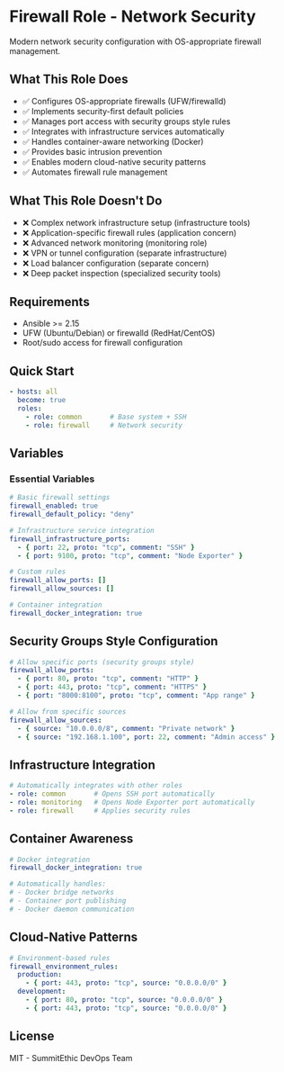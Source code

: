 # Firewall Role - Network Security

Modern network security configuration with OS-appropriate firewall management.

## What This Role Does

- ✅ Configures OS-appropriate firewalls (UFW/firewalld)
- ✅ Implements security-first default policies
- ✅ Manages port access with security groups style rules
- ✅ Integrates with infrastructure services automatically
- ✅ Handles container-aware networking (Docker)
- ✅ Provides basic intrusion prevention
- ✅ Enables modern cloud-native security patterns
- ✅ Automates firewall rule management

## What This Role Doesn't Do

- ❌ Complex network infrastructure setup (infrastructure tools)
- ❌ Application-specific firewall rules (application concern)
- ❌ Advanced network monitoring (monitoring role)
- ❌ VPN or tunnel configuration (separate infrastructure)
- ❌ Load balancer configuration (separate concern)
- ❌ Deep packet inspection (specialized security tools)

## Requirements

- Ansible >= 2.15
- UFW (Ubuntu/Debian) or firewalld (RedHat/CentOS)
- Root/sudo access for firewall configuration

## Quick Start

```yaml
- hosts: all
  become: true
  roles:
    - role: common       # Base system + SSH
    - role: firewall     # Network security
```

## Variables

### Essential Variables

```yaml
# Basic firewall settings
firewall_enabled: true
firewall_default_policy: "deny"

# Infrastructure service integration
firewall_infrastructure_ports:
  - { port: 22, proto: "tcp", comment: "SSH" }
  - { port: 9100, proto: "tcp", comment: "Node Exporter" }

# Custom rules
firewall_allow_ports: []
firewall_allow_sources: []

# Container integration
firewall_docker_integration: true
```

## Security Groups Style Configuration

```yaml
# Allow specific ports (security groups style)
firewall_allow_ports:
  - { port: 80, proto: "tcp", comment: "HTTP" }
  - { port: 443, proto: "tcp", comment: "HTTPS" }
  - { port: "8000:8100", proto: "tcp", comment: "App range" }

# Allow from specific sources
firewall_allow_sources:
  - { source: "10.0.0.0/8", comment: "Private network" }
  - { source: "192.168.1.100", port: 22, comment: "Admin access" }
```

## Infrastructure Integration

```yaml
# Automatically integrates with other roles
- role: common       # Opens SSH port automatically
- role: monitoring   # Opens Node Exporter port automatically  
- role: firewall     # Applies security rules
```

## Container Awareness

```yaml
# Docker integration
firewall_docker_integration: true

# Automatically handles:
# - Docker bridge networks
# - Container port publishing
# - Docker daemon communication
```

## Cloud-Native Patterns

```yaml
# Environment-based rules
firewall_environment_rules:
  production:
    - { port: 443, proto: "tcp", source: "0.0.0.0/0" }
  development:
    - { port: 80, proto: "tcp", source: "0.0.0.0/0" }
    - { port: 443, proto: "tcp", source: "0.0.0.0/0" }
```

## License

MIT - SummitEthic DevOps Team
